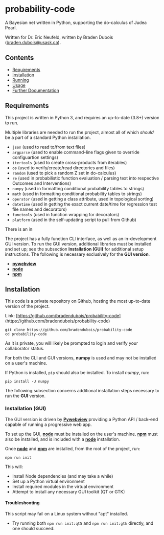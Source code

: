 # probability-code

A Bayesian net written in Python, supporting the do-calculus of Judea Pearl.

Written for Dr. Eric Neufeld, written by Braden Dubois (braden.dubois@usask.ca).

## Contents

- [Requirements](#requirements)
- [Installation](#installation)
- [Running](#requirements)
- [Usage](#usage)
- [Further Documentation](#further-documentation)

## Requirements

This project is written in Python 3, and requires an up-to-date (3.8+) version to run.

Multiple libraries are needed to run the project, almost all of which *should* be a part of a standard Python installation.

- ``json`` (used to read to/from text files)
- ``argparse`` (used to enable command-line flags given to override configuartion settings)
- ``itertools`` (used to create cross-products from iterables)
- ``os`` (used to verify/create/read directories and files)
- ``random`` (used to pick a random Z set in do-calculus)
- ``re`` (used in probabilistic function evaluation / parsing text into respective Outcomes and Interventions)
- ``numpy`` (used in formatting conditional probability tables to strings)
- ``math`` (used in formatting conditional probability tables to strings)
- ``operator`` (used in getting a class attribute, used in topological sorting)
- ``datetime`` (used in getting the exact current date/time for regression test file names and decorators)
- ``functools`` (used in function wrapping for decorators)
- ``platform`` (used in the self-updating script to pull from Github)

There is an in

The project has a fully function CLI interface, as well as an in-development GUI version. To run the GUI version, additional libraries must be installed and set up; see the subsection **Installation (GUI)** for additional setup instructions. The following is necessary exclusively for the **GUI version**.

- **[pywebview](https://pywebview.flowrl.com/)**
- **[node](https://nodejs.org/en/)**
- **[npm](https://www.npmjs.com/)**

## Installation

This code is a private repository on Github, hosting the most up-to-date version of the project.

Link: [https://github.com/bradendubois/probability-code](https://github.com/bradendubois/probability-code)

```shell script
git clone https://github.com/bradendubois/probability-code
cd probability-code
```

As it is private, you will likely be prompted to login and verify your collaborator status.

For both the CLI and GUI versions, **numpy** is used and may not be installed on a user's machine.

If Python is installed, ``pip`` should also be installed. To install *numpy*, run:

```shell script
pip install -U numpy
```

The following subsection concerns additional installation steps necessary to run the **GUI** version.

### Installation (GUI)

The GUI version is driven by **[Pywebview](https://pywebview.flowrl.com/)** providing a Python API / back-end capable of running a progressive web app.

To set up the GUI, **[node](https://nodejs.org/en/)** must be installed on the user's machine. **[npm](https://www.npmjs.com/)** must also be installed, and is included with a **[node](https://nodejs.org/en/)** installation.

Once **[node](https://nodejs.org/en/)** and **[npm](https://www.npmjs.com/)** are installed, from the root of the project, run:

```shell_script
npm run init
```

This will:

- Install Node dependencies (and may take a while)
- Set up a Python virtual environment
- Install required modules in the virtual environment
- Attempt to install any necessary GUI toolkit (QT or GTK)

#### Troubleshooting

This script may fail on a Linux system without "apt" installed.

- Try running both ``npm run init:qt5`` and ``npm run init:gtk`` directly, and one should succeed.
